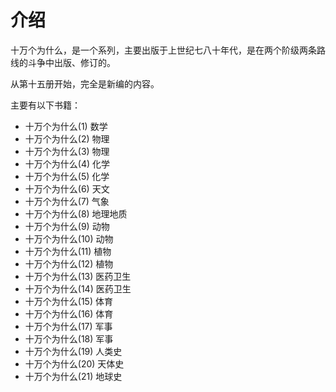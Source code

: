 # 介绍

十万个为什么，是一个系列，主要出版于上世纪七八十年代，是在两个阶级两条路线的斗争中出版、修订的。

从第十五册开始，完全是新编的内容。

主要有以下书籍：

- 十万个为什么(1) 数学
- 十万个为什么(2) 物理
- 十万个为什么(3) 物理
- 十万个为什么(4) 化学
- 十万个为什么(5) 化学
- 十万个为什么(6) 天文
- 十万个为什么(7) 气象
- 十万个为什么(8) 地理地质
- 十万个为什么(9) 动物
- 十万个为什么(10) 动物
- 十万个为什么(11) 植物
- 十万个为什么(12) 植物
- 十万个为什么(13) 医药卫生
- 十万个为什么(14) 医药卫生
- 十万个为什么(15) 体育
- 十万个为什么(16) 体育
- 十万个为什么(17) 军事
- 十万个为什么(18) 军事
- 十万个为什么(19) 人类史
- 十万个为什么(20) 天体史
- 十万个为什么(21) 地球史
